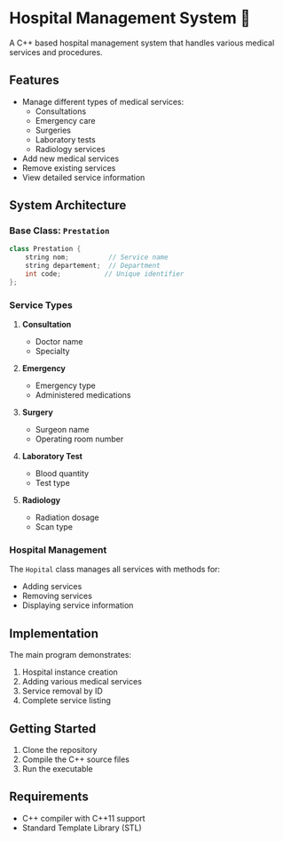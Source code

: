 # Hospital Management System 🏥

A C++ based hospital management system that handles various medical services and procedures.

## Features

- Manage different types of medical services:
  - Consultations
  - Emergency care
  - Surgeries
  - Laboratory tests
  - Radiology services
- Add new medical services
- Remove existing services
- View detailed service information

## System Architecture

### Base Class: `Prestation`
```cpp
class Prestation {
    string nom;          // Service name
    string departement;  // Department
    int code;           // Unique identifier
};
```

### Service Types
1. **Consultation**
   - Doctor name
   - Specialty

2. **Emergency**
   - Emergency type
   - Administered medications

3. **Surgery**
   - Surgeon name
   - Operating room number

4. **Laboratory Test**
   - Blood quantity
   - Test type

5. **Radiology**
   - Radiation dosage
   - Scan type

### Hospital Management
The `Hopital` class manages all services with methods for:
- Adding services
- Removing services
- Displaying service information

## Implementation

The main program demonstrates:
1. Hospital instance creation
2. Adding various medical services
3. Service removal by ID
4. Complete service listing

## Getting Started

1. Clone the repository
2. Compile the C++ source files
3. Run the executable

## Requirements
- C++ compiler with C++11 support
- Standard Template Library (STL)
